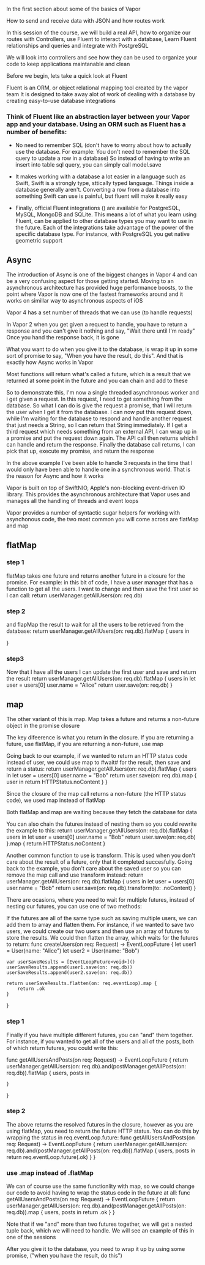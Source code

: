 In the first section about some of the basics of Vapor

How to send and receive data with JSON and how routes work

In this session of the course, we will build a real API, how to organize our routes with Controllers, use Fluent to interact with a database, Learn Fluent relationships and queries and integrate with PostgreSQL

We will look into controllers and see how they can be used to organize your code to keep applications 
maintanable and clean

Before we begin, lets take a quick look at Fluent

Fluent is an ORM, or object relational mapping tool created by the vapor team
It is designed to take away alot of work of dealing with a database by creating easy-to-use database integrations

### Think of Fluent like an abstraction layer between your Vapor app and your database. Using an ORM such as Fluent has a number of benefits:

- No need to remember SQL (don't have to worry about how to actually use the database. For example: You don't need to remember the SQL query to update a row in a database)
So instead of having to write an insert into table sql query, you can simply call model.save

- It makes working with a database a lot easier in a language such as Swift, Swift is a strongly type, sttically typed language. Things inside a database generally aren't. Converting a row from a database into something Swift can use is painful, but fluent will make it really easy

- Finally, official Fluent integrations () are available for PostgreSQL, MySQL, MongoDB and SQLite. This means a lot of what you learn using Fluent, can be applied to other database types you may want to use in the future. Each of the integrations take advantage of the power of the specific database type. For instance, with PostgreSQL you get native geometric support

## Async 

The introduction of Async is one of the biggest changes in Vapor 4 and can be a very confusing aspect for those getting started. Moving to an asynchronous architecture has provided huge performance boosts, to the point where Vapor is now one of the fastest frameworks around and it works on simillar way to asynchronous aspects of iOS

Vapor 4 has a set number of threads that we can use (to handle requests)

In Vapor 2 when you get given a request to handle, you have to return a response and you can't give it nothing and say, "Wait there until I'm ready" Once you hand the response back, it is gone

What you want to do when you give it to the database, is wrap it up in some sort of promise to say, "When you have the result, do this". And that is exactly how Async works in Vapor

Most functions will return what's called a future, which is a result that we returned at some point in the future and you can chain and add to these

So to demonstrate this, I'm now a single threaded asynchronous worker and i get given a request. In this request, I need to get something from the database. So what I can do is give the request a promise, that I will return the user when I get it from the database. I can now put this request down, while I'm waiting for the database to respond and handle another request that just needs a String, so I can return that String immediately. If I get a third request which needs something from an external API, I can wrap up in a promise and put the request down again. The API call then returns which I can handle and return the response. Finally the database call returns, I can pick that up, execute my promise, and return the response

In the above example I've been able to handle 3 requests in the time that I would only have been able to handle one in a synchronous world. That is the reason for Async and how it works

Vapor is built on top of SwiftNIO, Apple's non-blocking event-driven IO library. This provides the asynchronous architecture that Vapor uses and manages all the handling of threads and event loops

Vapor provides a number of syntactic sugar helpers for working with asynchonous code, the two most common you will come across are flatMap and map 

## flatMap
### step 1
flatMap takes one future and returns another future in a closure for the promise. For example: in this bit of code, I have a user manager that has a function to get all the users. I want to change and then save the first user so I can call: return userManager.getAllUsers(on: req.db)

### step 2
and flapMap the result to wait for all the users to be retrieved from the database:
return userManager.getAllUsers(on: req.db).flatMap { users in

}

### step3
Now that I have all the users I can update the first user and save and return the result
return userManager.getAllUsers(on: req.db).flatMap { users in
    let user = users[0]
    user.name = "Alice"
    return user.save(on: req.db)
}

## map
The other variant of this is map. Map takes a future and returns a non-future object in the promise closure

The key difeerence is what you return in the closure. If you are returning a future, use flatMap, if you are returning a non-future, use map

Going back to our example, if we wanted to return an HTTP status code instead of user, we could use map to #wait# for the result, then save and return a status: 
return userManager.getAllUsers(on: req.db).flatMap { users in
    let user = users[0]
    user.name = "Bob"
    return user.save(on: req.db).map { user in
        return HTTPStatus.noContent
    }
}

Since the closure of the map call returns a non-future (the HTTP status code), we used map instead of flatMap

Both flatMap and map are waiting because they fetch the database for data

You can also chain the futures instead of nesting them so you could rewrite the example to this:
return userManager.getAllUsers(on: req.db).flatMap { users in
    let user = users[0]
    user.name = "Bob"
    return user.save(on: req.db)
}.map {
    return HTTPStatus.noContent
}

Another common function to use is transform. This is used when you don't care about the result of a future, only that it completed succesfully. Going back to the example, you don't care about the saved user so you can remove the map call and use transform instead:
return userManager.getAllUsers(on: req.db).flatMap { users in
    let user = users[0]
    user.name = "Bob"
    return user.save(on: req.db).transform(to: .noContent)
}

There are ocasions, where you need to wait for multiple futures, instead of nesting our futures, you can use one of two methods:

If the futures are all of the same type such as saving multiple users, we can add them to array and flatten them. For instance, if we wanted to save two users, we could create our two users and then use an array of futures to store the results. We could then flatten the array, which waits for the futures to return:
func createUsers(on req: Request) -> EventLoopFuture<HTTPStatus> {
    let user1 = User(name: "Alice")
    let user2 = User(name: "Bob")
  
    var userSaveResults = [EventLoopFuture<void>]()
    userSaveResults.append(user1.save(on: req.db))
    userSaveResults.append(user2.save(on: req.db))
  
    return userSaveResults.flatten(on: req.eventLoop).map {
        return .ok
    }
}

### step 1
Finally if you have multiple different futures, you can "and" them together. For instance, if you wanted to get all of the users and all of the posts, both of which return futures, you could write this:

func getAllUsersAndPosts(on req: Request) -> EventLoopFuture<HTTPStatus> {
    return userManager.getAllUsers(on: req.db).and(postManager.getAllPosts(on: req.db)).flatMap { 
        users, posts in
        
    }
}

### step 2
The above returns the resolved futures in the closure, however as you are using flatMap, you need to return the future HTTP status. You can do this by wrapping the status in req.eventLoop.future:
func getAllUsersAndPosts(on req: Request) -> EventLoopFuture<HTTPStatus> {
    return userManager.getAllUsers(on: req.db).and(postManager.getAllPosts(on: req.db)).flatMap { 
        users, posts in
        return req.eventLoop.future(.ok)
    }
}

### use .map instead of .flatMap
We can of course use the same functionlity with map, so we could change our code to avoid having to wrap the status code in the future at all:
func getAllUsersAndPosts(on req: Request) -> EventLoopFuture<HTTPStatus> {
    return userManager.getAllUsers(on: req.db).and(postManager.getAllPosts(on: req.db)).map { 
        users, posts in
        return .ok
    }
}

Note that if we "and" more than two futures together, we will get a nested tuple back, which we will need to handle. We will see an example of this in one of the sessions


After you give it to the database, you need to wrap it up by using some promise, ("when you have the result, do this")
































